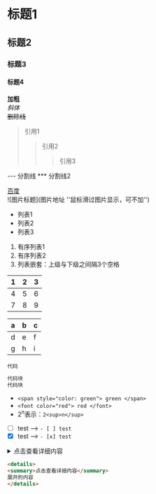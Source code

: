 # 标题1
## 标题2
### 标题3
#### 标题4

**加粗**  
*斜体*  
~~删除线~~

> 引用1
>> 引用2
>>> 引用3

--- 分割线
*** 分割线2

[百度](http://baidu.com)  
![图片标题](图片地址 ''鼠标滑过图片显示，可不加'')  

- 列表1
- 列表2
- 列表3
  
1. 有序列表1
2. 有序列表2
3. 列表嵌套：上级与下级之间隔3个空格

1|2|3
:-|:-:|-:
4|5|6
7|8|9

|a|b|c|
|---|---|---|
|d|e|f|
|g|h|i|

`代码`
```python
代码块
代码块
```

- `<span style="color: green"> green </span>`
- `<font color="red"> red </font>`
- 2<sup>n</sup>表示：`2<sup>n</sup>`
- [ ] test --> `- [ ] test`
- [x] test --> `- [x] test`

<details>
<summary>点击查看详细内容</summary>
展开的内容
</details>

```html
<details>
<summary>点击查看详细内容</summary>
展开的内容
</details>
```
